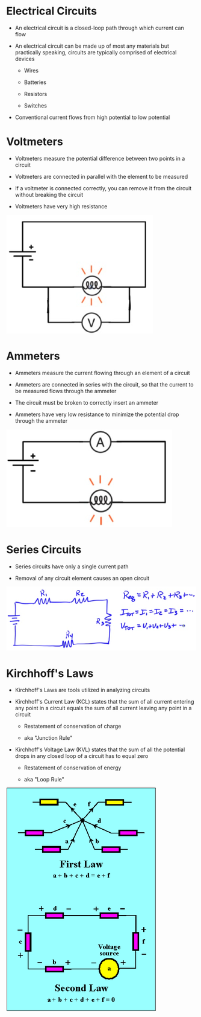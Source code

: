 # Electrical Circuits

  -  An electrical circuit is a closed-loop path through which current
     can flow

  -  An electrical circuit can be made up of most any materials but
     practically speaking, circuits are typically comprised of
     electrical devices
    
      -  Wires
    
      -  Batteries
    
      -  Resistors
    
      -  Switches

  -  Conventional current flows from high potential to low potential

# Voltmeters

  -  Voltmeters measure the potential difference between two points in
     a circuit

  -  Voltmeters are connected in parallel with the element to be
     measured

  -  If a voltmeter is connected correctly, you can remove it from the
     circuit without breaking the circuit

  -  Voltmeters have very high
 resistance

 ![C:\\266298A5\\73477446-49B2-471B-AFDD-BCD03931DCDD\_files\\image256.png](./media/image256.png)

# Ammeters

  -  Ammeters measure the current flowing through an element of a
     circuit

  -  Ammeters are connected in series with the circuit, so that the
     current to be measured flows through the ammeter

  -  The circuit must be broken to correctly insert an ammeter

  -  Ammeters have very low resistance to minimize the potential drop
     through the
 ammeter

 ![C:\\266298A5\\73477446-49B2-471B-AFDD-BCD03931DCDD\_files\\image257.png](./media/image257.png)

# Series Circuits

  -  Series circuits have only a single current path

  -  Removal of any circuit element causes an open circuit

 ![R, ](./media/image258.png)

# Kirchhoff's Laws

  -  Kirchhoff's Laws are tools utilized in analyzing circuits

  -  Kirchhoff's Current Law (KCL) states that the sum of all current
     entering any point in a circuit equals the sum of all current
     leaving any point in a circuit
    
      -  Restatement of conservation of charge
    
      -  aka "Junction Rule"

  -  Kirchhoff's Voltage Law (KVL) states that the sum of all the
     potential drops in any closed loop of a circuit has to equal zero
    
      -  Restatement of conservation of energy
    
      -  aka "Loop Rule"

 ![First Law e Voltage source Second Law ](./media/image259.png)